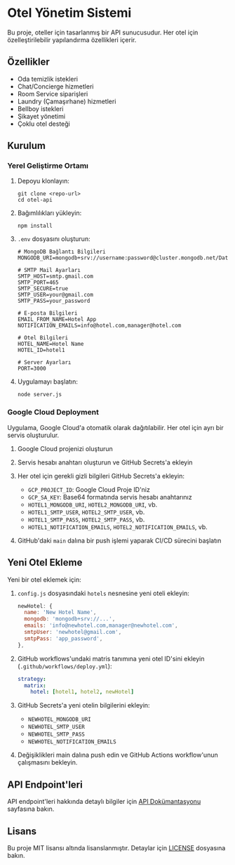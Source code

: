 # Otel Yönetim Sistemi

Bu proje, oteller için tasarlanmış bir API sunucusudur. Her otel için özelleştirilebilir yapılandırma özellikleri içerir.

## Özellikler

- Oda temizlik istekleri
- Chat/Concierge hizmetleri
- Room Service siparişleri
- Laundry (Çamaşırhane) hizmetleri
- Bellboy istekleri
- Şikayet yönetimi
- Çoklu otel desteği

## Kurulum

### Yerel Geliştirme Ortamı

1. Depoyu klonlayın:
   ```
   git clone <repo-url>
   cd otel-api
   ```

2. Bağımlılıkları yükleyin:
   ```
   npm install
   ```

3. `.env` dosyasını oluşturun:
   ```
   # MongoDB Bağlantı Bilgileri
   MONGODB_URI=mongodb+srv://username:password@cluster.mongodb.net/DatabaseName

   # SMTP Mail Ayarları
   SMTP_HOST=smtp.gmail.com
   SMTP_PORT=465
   SMTP_SECURE=true
   SMTP_USER=your@gmail.com
   SMTP_PASS=your_password

   # E-posta Bilgileri
   EMAIL_FROM_NAME=Hotel App
   NOTIFICATION_EMAILS=info@hotel.com,manager@hotel.com

   # Otel Bilgileri
   HOTEL_NAME=Hotel Name
   HOTEL_ID=hotel1

   # Server Ayarları
   PORT=3000
   ```

4. Uygulamayı başlatın:
   ```
   node server.js
   ```

### Google Cloud Deployment

Uygulama, Google Cloud'a otomatik olarak dağıtılabilir. Her otel için ayrı bir servis oluşturulur.

1. Google Cloud projenizi oluşturun
2. Servis hesabı anahtarı oluşturun ve GitHub Secrets'a ekleyin
3. Her otel için gerekli gizli bilgileri GitHub Secrets'a ekleyin:
   - `GCP_PROJECT_ID`: Google Cloud Proje ID'niz
   - `GCP_SA_KEY`: Base64 formatında servis hesabı anahtarınız
   - `HOTEL1_MONGODB_URI`, `HOTEL2_MONGODB_URI`, vb.
   - `HOTEL1_SMTP_USER`, `HOTEL2_SMTP_USER`, vb.
   - `HOTEL1_SMTP_PASS`, `HOTEL2_SMTP_PASS`, vb.
   - `HOTEL1_NOTIFICATION_EMAILS`, `HOTEL2_NOTIFICATION_EMAILS`, vb.

4. GitHub'daki `main` dalına bir push işlemi yaparak CI/CD sürecini başlatın

## Yeni Otel Ekleme

Yeni bir otel eklemek için:

1. `config.js` dosyasındaki `hotels` nesnesine yeni oteli ekleyin:
   ```javascript
   newHotel: {
     name: 'New Hotel Name',
     mongodb: 'mongodb+srv://...',
     emails: 'info@newhotel.com,manager@newhotel.com',
     smtpUser: 'newhotel@gmail.com',
     smtpPass: 'app_password',
   },
   ```

2. GitHub workflows'undaki matris tanımına yeni otel ID'sini ekleyin (`.github/workflows/deploy.yml`):
   ```yaml
   strategy:
     matrix:
       hotel: [hotel1, hotel2, newHotel]
   ```

3. GitHub Secrets'a yeni otelin bilgilerini ekleyin:
   - `NEWHOTEL_MONGODB_URI`
   - `NEWHOTEL_SMTP_USER`
   - `NEWHOTEL_SMTP_PASS`
   - `NEWHOTEL_NOTIFICATION_EMAILS`

4. Değişiklikleri main dalına push edin ve GitHub Actions workflow'unun çalışmasını bekleyin.

## API Endpoint'leri

API endpoint'leri hakkında detaylı bilgiler için [API Dokümantasyonu](docs/API.md) sayfasına bakın.

## Lisans

Bu proje MIT lisansı altında lisanslanmıştır. Detaylar için [LICENSE](LICENSE) dosyasına bakın. 